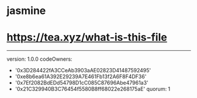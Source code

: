 # jasmine
# https://tea.xyz/what-is-this-file
---
version: 1.0.0
codeOwners:
  - '0x3D284422fA3CCeAb3903aAE02823D41487592495'
  - '0xe8b6ea61A392E29239A7E461Fb13f2A6F8F4DF36'
  - '0x7Ef2082BdEDd54798D1cC085C87696Abe47961a3'
  - '0x21C329940B3C76454f5580B8ff68022e268175aE'
quorum: 1
